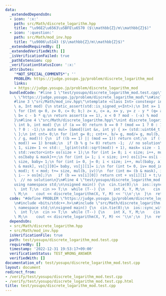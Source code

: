 ```yaml
---
data:
  _extendedDependsOn:
  - icon: ':x:'
    path: src/Math/discrete_logarithm.hpp
    title: "\u96E2\u6563\u5BFE\u6570 ($\\mathbb{Z}/m\\mathbb{Z}$)"
  - icon: ':question:'
    path: src/Math/mod_inv.hpp
    title: "\u9006\u5143 ($\\mathbb{Z}/m\\mathbb{Z}$)"
  _extendedRequiredBy: []
  _extendedVerifiedWith: []
  _isVerificationFailed: true
  _pathExtension: cpp
  _verificationStatusIcon: ':x:'
  attributes:
    '*NOT_SPECIAL_COMMENTS*': ''
    PROBLEM: https://judge.yosupo.jp/problem/discrete_logarithm_mod
    links:
    - https://judge.yosupo.jp/problem/discrete_logarithm_mod
  bundledCode: "#line 1 \"test/yosupo/discrete_logarithm_mod.test.cpp\"\n#define PROBLEM\
    \ \"https://judge.yosupo.jp/problem/discrete_logarithm_mod\"\n#include <bits/stdc++.h>\n\
    #line 3 \"src/Math/mod_inv.hpp\"\ntemplate <class Int> constexpr inline Int mod_inv(Int\
    \ a, Int mod) {\n static_assert(std::is_signed_v<Int>);\n Int x= 1, y= 0, b= mod;\n\
    \ for (Int q= 0, z= 0, c= 0; b;) z= x, c= a, x= y, y= z - y * (q= a / b), a= b,\
    \ b= c - b * q;\n return assert(a == 1), x < 0 ? mod - (-x) % mod : x % mod;\n\
    }\n#line 4 \"src/Math/discrete_logarithm.hpp\"\nint discrete_logarithm(int a,\
    \ int b, int mod) {\n if (a == 0) return b == 0 ? (mod == 1 ? 0 : 1) : (b == 1\
    \ ? 0 : -1);\n auto mul= [&mod](int &x, int y) { x= (std::uint64_t)x * y % mod;\
    \ };\n int cnt= 0;\n for (int g= 0;; cnt++, b/= g, mod/= g, mul(b, mod_inv<int>(a\
    \ / g, mod))) {\n  if ((b == 1) || (mod == 1)) return cnt;\n  if ((g= std::gcd(a,\
    \ mod)) == 1) break;\n  if (b % g != 0) return -1;  // no solution\n }\n int baby=\
    \ 1, size= 1 << std::__lg(int(std::sqrt(mod)) + 1), mask= size - 1, vs[size][2];\n\
    \ std::vector<int> os(size + 1);\n for (int i= 0; i < size; i++, mul(baby, a))\
    \ os[baby & mask]++;\n for (int i= 1; i < size; i++) os[i]+= os[i - 1];\n os[size]=\
    \ size, baby= 1;\n for (int i= 0, j= 0; i < size; i++, mul(baby, a)) j= --os[baby\
    \ & mask], vs[j][0]= baby, vs[j][1]= i;\n for (int t= 0, iv= mod_inv<int>(baby,\
    \ mod); t < mod; t+= size, mul(b, iv))\n  for (int m= (b & mask), i= os[m + 1];\
    \ i-- > os[m];)\n   if (b == vs[i][0]) return cnt + vs[i][1] + t;\n return -1;\
    \  // no solution\n}\n#line 4 \"test/yosupo/discrete_logarithm_mod.test.cpp\"\n\
    using namespace std;\n\nsigned main() {\n  cin.tie(0);\n  ios::sync_with_stdio(0);\n\
    \  int T;\n  cin >> T;\n  while (T--) {\n    int X, Y, M;\n    cin >> X >> Y >>\
    \ M;\n    cout << discrete_logarithm(X, Y, M) << '\\n';\n  }\n  return 0;\n}\n"
  code: "#define PROBLEM \"https://judge.yosupo.jp/problem/discrete_logarithm_mod\"\
    \n#include <bits/stdc++.h>\n#include \"src/Math/discrete_logarithm.hpp\"\nusing\
    \ namespace std;\n\nsigned main() {\n  cin.tie(0);\n  ios::sync_with_stdio(0);\n\
    \  int T;\n  cin >> T;\n  while (T--) {\n    int X, Y, M;\n    cin >> X >> Y >>\
    \ M;\n    cout << discrete_logarithm(X, Y, M) << '\\n';\n  }\n  return 0;\n}"
  dependsOn:
  - src/Math/discrete_logarithm.hpp
  - src/Math/mod_inv.hpp
  isVerificationFile: true
  path: test/yosupo/discrete_logarithm_mod.test.cpp
  requiredBy: []
  timestamp: '2022-12-31 19:53:17+09:00'
  verificationStatus: TEST_WRONG_ANSWER
  verifiedWith: []
documentation_of: test/yosupo/discrete_logarithm_mod.test.cpp
layout: document
redirect_from:
- /verify/test/yosupo/discrete_logarithm_mod.test.cpp
- /verify/test/yosupo/discrete_logarithm_mod.test.cpp.html
title: test/yosupo/discrete_logarithm_mod.test.cpp
---
```

